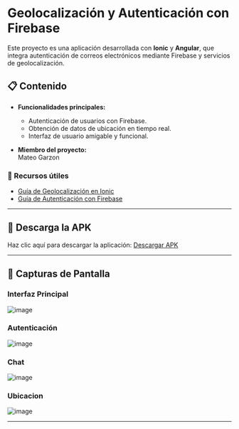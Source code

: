 # Geolocalización y Autenticación con Firebase

Este proyecto es una aplicación desarrollada con **Ionic** y **Angular**, que integra autenticación de correos electrónicos mediante Firebase y servicios de geolocalización.

## 📋 Contenido

- **Funcionalidades principales:**
  - Autenticación de usuarios con Firebase.
  - Obtención de datos de ubicación en tiempo real.
  - Interfaz de usuario amigable y funcional.

- **Miembro del proyecto:**  
  Mateo Garzon

### 🔗 Recursos útiles

- [Guía de Geolocalización en Ionic](https://ionicframework.com/docs/native/geolocation)  
- [Guía de Autenticación con Firebase](https://devdactic.com/ionic-firebase-auth-upload)

---

## 📱 Descarga la APK  

Haz clic aquí para descargar la aplicación: [Descargar APK](https://github.com/WesitosFsa/Repaso-Prueba/blob/master/Repaso-Prueba.apk)

---

## 📸 Capturas de Pantalla  

### Interfaz Principal  
![image](https://github.com/user-attachments/assets/283f17fe-40ba-4d9b-804c-fe3e7968dbcb)


### Autenticación  
![image](https://github.com/user-attachments/assets/8d2b5d88-905c-44bd-87cf-1b0eeb86b1e1)


### Chat  
![image](https://github.com/user-attachments/assets/3b8cce3f-3ed2-4c91-91a4-e5d679346afb)



### Ubicacion
![image](https://github.com/user-attachments/assets/24107931-a02a-4fb1-ad1e-bd241cae0ba1)

---


